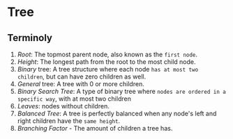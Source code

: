 # Tree

## Terminoly

1. *Root*: The topmost parent node, also known as the `first node`.
2. *Height*: The longest path from the root to the most child node.
3. *Binary* tree: A tree structure where each node `has at most two children`, but can have zero children as well.
4. *General* tree: A tree with 0 or more children.
5. *Binary Search Tree*: A type of binary tree where `nodes are ordered in a specific way`, with at most two children
6. *Leaves*: nodes without children.
7. *Balanced Tree*: A tree is perfectly balanced when any node's left and right children have the `same height`.
8. *Branching Factor* - The amount of children a tree has.
